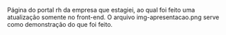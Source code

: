 Página do portal rh da empresa que estagiei, ao qual foi feito uma atualização somente no front-end.
O arquivo img-apresentacao.png serve como demonstração do que foi feito.
